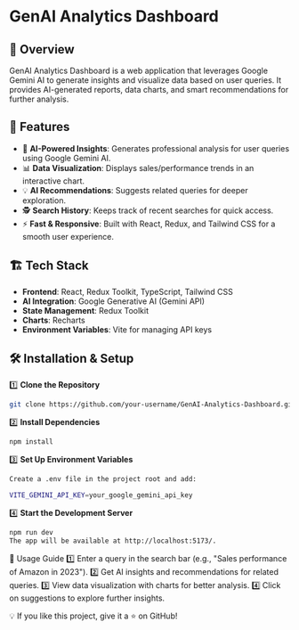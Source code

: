# GenAI Analytics Dashboard

## 🚀 Overview

GenAI Analytics Dashboard is a web application that leverages Google Gemini AI to generate insights and visualize data based on user queries. It provides AI-generated reports, data charts, and smart recommendations for further analysis.

## 🎯 Features

- 🔎 **AI-Powered Insights**: Generates professional analysis for user queries using Google Gemini AI.
- 📊 **Data Visualization**: Displays sales/performance trends in an interactive chart.
- 💡 **AI Recommendations**: Suggests related queries for deeper exploration.
- 🕵️ **Search History**: Keeps track of recent searches for quick access.
- ⚡ **Fast & Responsive**: Built with React, Redux, and Tailwind CSS for a smooth user experience.

## 🏗️ Tech Stack

- **Frontend**: React, Redux Toolkit, TypeScript, Tailwind CSS
- **AI Integration**: Google Generative AI (Gemini API)
- **State Management**: Redux Toolkit
- **Charts**: Recharts
- **Environment Variables**: Vite for managing API keys

## 🛠️ Installation & Setup

1️⃣ **Clone the Repository**

```sh
git clone https://github.com/your-username/GenAI-Analytics-Dashboard.git
```

2️⃣ **Install Dependencies**

```sh
npm install
```

3️⃣ **Set Up Environment Variables**

```sh
Create a .env file in the project root and add:

VITE_GEMINI_API_KEY=your_google_gemini_api_key
```

4️⃣ **Start the Development Server**

```sh
npm run dev
The app will be available at http://localhost:5173/.
```

🎯 Usage Guide
1️⃣ Enter a query in the search bar (e.g., "Sales performance of Amazon in 2023").
2️⃣ Get AI insights and recommendations for related queries.
3️⃣ View data visualization with charts for better analysis.
4️⃣ Click on suggestions to explore further insights.

💡 If you like this project, give it a ⭐ on GitHub!
